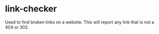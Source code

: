# link-checker

Used to find broken links on a website. This will report any link that is not a 404 or 302.
